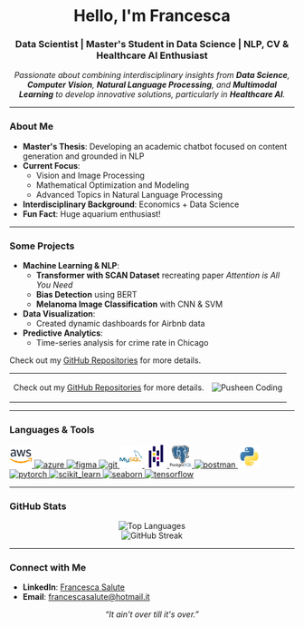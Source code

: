 <h1 align="center">Hello, I'm Francesca</h1>
<h3 align="center">Data Scientist | Master's Student in Data Science | NLP, CV & Healthcare AI Enthusiast</h3>

<p align="center">
  <em>
    Passionate about combining interdisciplinary insights from <strong>Data Science</strong>, <strong>Computer Vision</strong>, <strong>Natural Language Processing</strong>, and <strong>Multimodal Learning</strong> to develop
    innovative solutions, particularly in <strong>Healthcare AI</strong>.
  </em>
</p>

---

### About Me

- **Master's Thesis**: Developing an academic chatbot focused on content generation and grounded in NLP
- **Current Focus**: 
  - Vision and Image Processing
  - Mathematical Optimization and Modeling
  - Advanced Topics in Natural Language Processing
- **Interdisciplinary Background**: Economics + Data Science
- **Fun Fact**: Huge aquarium enthusiast!

---

### Some Projects

- **Machine Learning & NLP**:
  - **Transformer with SCAN Dataset** recreating paper _Attention is All You Need_
  - **Bias Detection** using BERT
  - **Melanoma Image Classification** with CNN & SVM
- **Data Visualization**: 
  - Created dynamic dashboards for Airbnb data
- **Predictive Analytics**: 
  - Time-series analysis for crime rate in Chicago

Check out my [GitHub Repositories](https://github.com/frasalute?tab=repositories) for more details.

<table>
  <tr>
    <td>
      <p>Check out my <a href="https://github.com/frasalute?tab=repositories">GitHub Repositories</a> for more details.</p>
    </td>
    <td>
      <img src="https://i.pinimg.com/originals/59/a8/71/59a871299e3769df3a5d8a8aee6b6a84.gif" alt="Pusheen Coding" width="150px">
    </td>
  </tr>
</table>

---

### Languages & Tools

<p align="left">
  <!-- AWS -->
  <a href="https://aws.amazon.com" target="_blank" rel="noreferrer">
    <img src="https://raw.githubusercontent.com/devicons/devicon/master/icons/amazonwebservices/amazonwebservices-original-wordmark.svg" alt="aws" width="40" height="40"/>
  </a>
  <!-- Azure -->
  <a href="https://azure.microsoft.com/en-in/" target="_blank" rel="noreferrer">
    <img src="https://www.vectorlogo.zone/logos/microsoft_azure/microsoft_azure-icon.svg" alt="azure" width="40" height="40"/>
  </a>
  <!-- Figma -->
  <a href="https://www.figma.com/" target="_blank" rel="noreferrer">
    <img src="https://www.vectorlogo.zone/logos/figma/figma-icon.svg" alt="figma" width="40" height="40"/>
  </a>
  <!-- Git -->
  <a href="https://git-scm.com/" target="_blank" rel="noreferrer">
    <img src="https://www.vectorlogo.zone/logos/git-scm/git-scm-icon.svg" alt="git" width="40" height="40"/>
  </a>
  <!-- MySQL -->
  <a href="https://www.mysql.com/" target="_blank" rel="noreferrer">
    <img src="https://raw.githubusercontent.com/devicons/devicon/master/icons/mysql/mysql-original-wordmark.svg" alt="mysql" width="40" height="40"/>
  </a>
  <!-- Pandas -->
  <a href="https://pandas.pydata.org/" target="_blank" rel="noreferrer">
    <img src="https://raw.githubusercontent.com/devicons/devicon/2ae2a900d2f041da66e950e4d48052658d850630/icons/pandas/pandas-original.svg" alt="pandas" width="40" height="40"/>
  </a>
  <!-- PostgreSQL -->
  <a href="https://www.postgresql.org" target="_blank" rel="noreferrer">
    <img src="https://raw.githubusercontent.com/devicons/devicon/master/icons/postgresql/postgresql-original-wordmark.svg" alt="postgresql" width="40" height="40"/>
  </a>
  <!-- Postman -->
  <a href="https://postman.com" target="_blank" rel="noreferrer">
    <img src="https://www.vectorlogo.zone/logos/getpostman/getpostman-icon.svg" alt="postman" width="40" height="40"/>
  </a>
  <!-- Python -->
  <a href="https://www.python.org" target="_blank" rel="noreferrer">
    <img src="https://raw.githubusercontent.com/devicons/devicon/master/icons/python/python-original.svg" alt="python" width="40" height="40"/>
  </a>
  <!-- PyTorch -->
  <a href="https://pytorch.org/" target="_blank" rel="noreferrer">
    <img src="https://www.vectorlogo.zone/logos/pytorch/pytorch-icon.svg" alt="pytorch" width="40" height="40"/>
  </a>
  <!-- scikit-learn -->
  <a href="https://scikit-learn.org/" target="_blank" rel="noreferrer">
    <img src="https://upload.wikimedia.org/wikipedia/commons/0/05/Scikit_learn_logo_small.svg" alt="scikit_learn" width="40" height="40"/>
  </a>
  <!-- Seaborn -->
  <a href="https://seaborn.pydata.org/" target="_blank" rel="noreferrer">
    <img src="https://seaborn.pydata.org/_images/logo-mark-lightbg.svg" alt="seaborn" width="40" height="40"/>
  </a>
  <!-- TensorFlow -->
  <a href="https://www.tensorflow.org" target="_blank" rel="noreferrer">
    <img src="https://www.vectorlogo.zone/logos/tensorflow/tensorflow-icon.svg" alt="tensorflow" width="40" height="40"/>
  </a>
</p>

---

### GitHub Stats

<div align="center">
  <img src="https://github-readme-stats.vercel.app/api/top-langs?username=frasalute&show_icons=true&locale=en&layout=compact" alt="Top Languages" />
  <br/>
  <img src="https://github-readme-streak-stats.herokuapp.com/?user=frasalute" alt="GitHub Streak" />
</div>

---

### Connect with Me

- **LinkedIn**: [Francesca Salute](https://www.linkedin.com/in/francescasalute/)
- **Email**: [francescasalute@hotmail.it](mailto:francescasalute@hotmail.it)

<div align="center">
  <em>“It ain't over till it's over.”</em>
</div>
